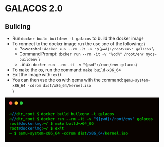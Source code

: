 # GALACOS 2.0

## Building
- Run `docker build buildenv -t galacos` to build the docker image
- To connect to the docker image run the use one of the following: \
    - Powershell: `docker run --rm -it -v "${pwd}:/root/env" galacos` \
    - Command Prompt: `docker run --rm -it -v "%cd%":/root/env myos-buildenv` \
    - Linux: `docker run --rm -it -v "$pwd":/root/env galacos`\
- To make the os, run the command: `make build-x86_64`
- Exit the image with: `exit`
- You can then use the os with qemu with the command: `qemu-system-x86_64 -cdrom dist/x86_64/kernel.iso`
    \
    \
<img align="center" src="./assets/building.png">